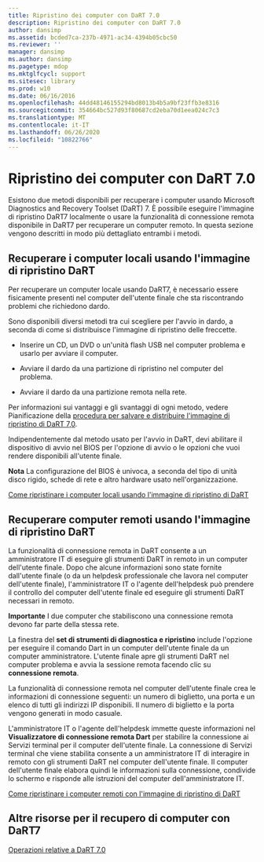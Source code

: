```yaml
---
title: Ripristino dei computer con DaRT 7.0
description: Ripristino dei computer con DaRT 7.0
author: dansimp
ms.assetid: bcded7ca-237b-4971-ac34-4394b05cbc50
ms.reviewer: ''
manager: dansimp
ms.author: dansimp
ms.pagetype: mdop
ms.mktglfcycl: support
ms.sitesec: library
ms.prod: w10
ms.date: 06/16/2016
ms.openlocfilehash: 44dd48146155294bd8013b4b5a9bf23ffb3e8316
ms.sourcegitcommit: 354664bc527d93f80687cd2eba70d1eea024c7c3
ms.translationtype: MT
ms.contentlocale: it-IT
ms.lasthandoff: 06/26/2020
ms.locfileid: "10822766"
---
```

# Ripristino dei computer con DaRT 7.0


Esistono due metodi disponibili per recuperare i computer usando Microsoft Diagnostics and Recovery Toolset (DaRT) 7. È possibile eseguire l'immagine di ripristino DaRT7 localmente o usare la funzionalità di connessione remota disponibile in DaRT7 per recuperare un computer remoto. In questa sezione vengono descritti in modo più dettagliato entrambi i metodi.

## Recuperare i computer locali usando l'immagine di ripristino DaRT


Per recuperare un computer locale usando DaRT7, è necessario essere fisicamente presenti nel computer dell'utente finale che sta riscontrando problemi che richiedono dardo.

Sono disponibili diversi metodi tra cui scegliere per l'avvio in dardo, a seconda di come si distribuisce l'immagine di ripristino delle freccette.

-   Inserire un CD, un DVD o un'unità flash USB nel computer problema e usarlo per avviare il computer.

-   Avviare il dardo da una partizione di ripristino nel computer del problema.

-   Avviare il dardo da una partizione remota nella rete.

Per informazioni sui vantaggi e gli svantaggi di ogni metodo, vedere Pianificazione della [procedura per salvare e distribuire l'immagine di ripristino di DaRT 7,0](planning-how-to-save-and-deploy-the-dart-70-recovery-image.md).

Indipendentemente dal metodo usato per l'avvio in DaRT, devi abilitare il dispositivo di avvio nel BIOS per l'opzione di avvio o le opzioni che vuoi rendere disponibili all'utente finale.

**Nota**  La configurazione del BIOS è univoca, a seconda del tipo di unità disco rigido, schede di rete e altro hardware usato nell'organizzazione.

 

[Come ripristinare i computer locali usando l'immagine di ripristino di DaRT](how-to-recover-local-computers-using-the-dart-recovery-image-dart-7.md)

## Recuperare computer remoti usando l'immagine di ripristino DaRT


La funzionalità di connessione remota in DaRT consente a un amministratore IT di eseguire gli strumenti DaRT in remoto in un computer dell'utente finale. Dopo che alcune informazioni sono state fornite dall'utente finale (o da un helpdesk professionale che lavora nel computer dell'utente finale), l'amministratore IT o l'agente dell'helpdesk può prendere il controllo del computer dell'utente finale ed eseguire gli strumenti DaRT necessari in remoto.

**Importante**  I due computer che stabiliscono una connessione remota devono far parte della stessa rete.

 

La finestra del **set di strumenti di diagnostica e ripristino** include l'opzione per eseguire il comando Dart in un computer dell'utente finale da un computer amministratore. L'utente finale apre gli strumenti DaRT nel computer problema e avvia la sessione remota facendo clic su **connessione remota**.

La funzionalità di connessione remota nel computer dell'utente finale crea le informazioni di connessione seguenti: un numero di biglietto, una porta e un elenco di tutti gli indirizzi IP disponibili. Il numero di biglietto e la porta vengono generati in modo casuale.

L'amministratore IT o l'agente dell'helpdesk immette queste informazioni nel **Visualizzatore di connessione remota Dart** per stabilire la connessione ai Servizi terminal per il computer dell'utente finale. La connessione di Servizi terminal che viene stabilita consente a un amministratore IT di interagire in remoto con gli strumenti DaRT nel computer dell'utente finale. Il computer dell'utente finale elabora quindi le informazioni sulla connessione, condivide lo schermo e risponde alle istruzioni del computer dell'amministratore IT.

[Come ripristinare i computer remoti con l'immagine di ripristino di DaRT](how-to-recover-remote-computers-using-the-dart-recovery-image-dart-7.md)

## Altre risorse per il recupero di computer con DaRT7


[Operazioni relative a DaRT 7.0](operations-for-dart-70-new-ia.md)

 

 





